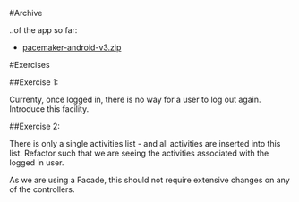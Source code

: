 #Archive

..of the app so far:

- [pacemaker-android-v3.zip](./archives/pacemaker-android-v3.zip)

#Exercises

##Exercise 1:

Currenty, once logged in, there is no way for a user to log out again. Introduce this facility.

##Exercise 2:

There is only a single activities list - and all activities are inserted into this list. Refactor such that we are seeing the activities associated with the logged in user.

As we are using a Facade, this should not require extensive changes on any of the controllers.

